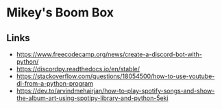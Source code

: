 # Mikey's Boom Box

## Links
- https://www.freecodecamp.org/news/create-a-discord-bot-with-python/
- https://discordpy.readthedocs.io/en/stable/
- https://stackoverflow.com/questions/18054500/how-to-use-youtube-dl-from-a-python-program
- https://dev.to/arvindmehairjan/how-to-play-spotify-songs-and-show-the-album-art-using-spotipy-library-and-python-5eki

